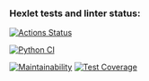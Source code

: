 ### Hexlet tests and linter status:
[![Actions Status](https://github.com/DanaSenko/python-project-50/actions/workflows/hexlet-check.yml/badge.svg)](https://github.com/DanaSenko/python-project-50/actions)  

[![Python CI](https://github.com/DanaSenko/python-project-50/actions/workflows/main.yml/badge.svg)](https://github.com/DanaSenko/python-project-50/actions/workflows/main.yml)

[![Maintainability](https://api.codeclimate.com/v1/badges/424238d088ff8cc6de4b/maintainability)](https://codeclimate.com/github/DanaSenko/python-project-50/maintainability)                                   [![Test Coverage](https://api.codeclimate.com/v1/badges/424238d088ff8cc6de4b/test_coverage)](https://codeclimate.com/github/DanaSenko/python-project-50/test_coverage)
